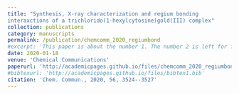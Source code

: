 ```yaml
---
title: "Synthesis, X-ray characterization and regium bonding
interaxctions of a trichlorido(1-hexylcytosine)gold(III) complex"
collection: publications
category: manuscripts
permalink: /publication/chemcomm_2020_regiumbond
#excerpt: 'This paper is about the number 1. The number 2 is left for future work.'
date: 2020-01-18
venue: 'Chemical Communications'
paperurl: 'http://academicpages.github.io/files/chemcomm_2020_regiumbond.pdf'
#bibtexurl: 'http://academicpages.github.io/files/bibtex1.bib'
citation: 'Chem. Commun., 2020, 56, 3524--3527'
---
```

